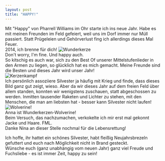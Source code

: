 ```yaml
---
layout: post
title: "HAPPY!"
---
```


Mit "Happy" von Pharrell Williams im Ohr starte ich ins neue Jahr. Habe es mit meinen Freunden im Feld gefeiert, weil uns im Dorf immer nur Müll passiert. Statt Prügeleien und Gehörverlust fing ich allerdings dieses Mal Feuer.   
2014, ich brenne für dich!
![Wunderkerze](http://farm8.staticflickr.com/7394/11686428695_040eeba6f3_c.jpg "Wunderkerze des Todes")  
Don't worry, I'm fine. Und happy auch.  
So kitschig es auch war, sich zu den Best Of unserer Mittelstufenlieder in den Armen zu liegen, so glücklich hat es mich gemacht. Meine Freunde sind die Besten und dieses Jahr wird unser Jahr!  
![Kerzenkampf](http://farm6.staticflickr.com/5540/11686781534_0b576a80f4_c.jpg "Kerzenkampf")  
Ich persönlich assoziiere Silvester ja häufig mit Krieg und finde, dass dieses Bild ganz gut zeigt, wieso. Aber da wir dieses Jahr auf dem freien Feld über allem standen, konnten wir wenigstens zuschauen, statt abgeschossen zu werden. 
Inmitten tausender Raketen und Lichter zu stehen, mit den Menschen, die man am liebsten hat - besser kann Silvester nicht laufen!  
![Wolverine!](http://farm4.staticflickr.com/3777/11687194316_64a4218ab0_c.jpg "Wolverine")  
Anna ist Wunderkerzen-Wolverine!  
Beim Versuch, das nachzumachen, verkokelte ich mir erst mal gekonnt Jacke und Haare. FML.  
Danke Nina an dieser Stelle nochmal für die Lebensrettung!  

Ich hoffe, ihr hattet ein schönes Silvester, habt fleißig Neujahrsbrezeln gefuttert und euch nach Möglichkeit nicht in Brand gesteckt.  
Wünsche euch (ganz unabhängig vom neuen Jahr) ganz viel Freude und Fuchsliebe - es ist immer Zeit, happy zu sein!